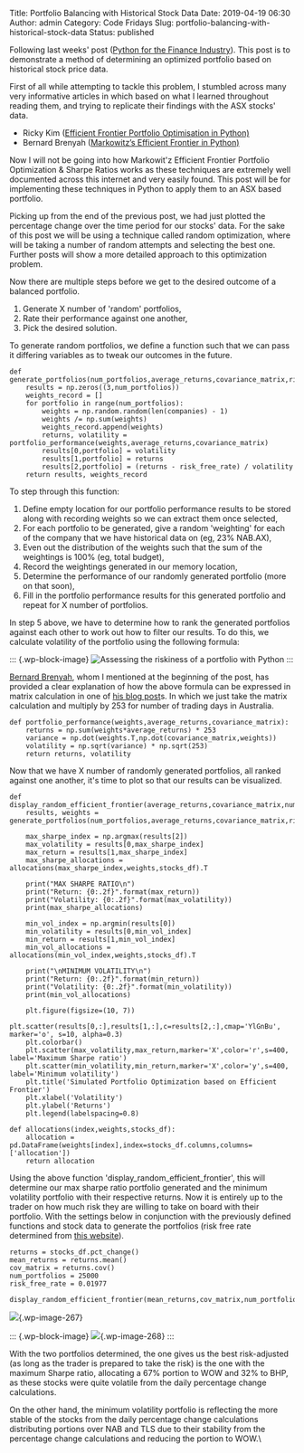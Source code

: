 Title: Portfolio Balancing with Historical Stock Data
Date: 2019-04-19 06:30
Author: admin
Category: Code Fridays
Slug: portfolio-balancing-with-historical-stock-data
Status: published

<!-- wp:paragraph -->

Following last weeks' post ([Python for the Finance Industry](https://jmckew.com/2019/04/12/python-for-the-finance-industry/)). This post is to demonstrate a method of determining an optimized portfolio based on historical stock price data.

<!-- /wp:paragraph -->

<!-- wp:paragraph -->

First of all while attempting to tackle this problem, I stumbled across many very informative articles in which based on what I learned throughout reading them, and trying to replicate their findings with the ASX stocks' data.

<!-- /wp:paragraph -->

<!-- wp:list -->

-   Ricky Kim ([Efficient Frontier Portfolio Optimisation in Python)](https://towardsdatascience.com/efficient-frontier-portfolio-optimisation-in-python-e7844051e7f)
-   Bernard Brenyah ([Markowitz’s Efficient Frontier in Python)](https://medium.com/python-data/effient-frontier-in-python-34b0c3043314)

<!-- /wp:list -->

<!-- wp:paragraph -->

Now I will not be going into how Markowit'z Efficient Frontier Portfolio Optimization & Sharpe Ratios works as these techniques are extremely well documented across this internet and very easily found. This post will be for implementing these techniques in Python to apply them to an ASX based portfolio.

<!-- /wp:paragraph -->

<!-- wp:paragraph -->

Picking up from the end of the previous post, we had just plotted the percentage change over the time period for our stocks' data. For the sake of this post we will be using a technique called random optimization, where will be taking a number of random attempts and selecting the best one. Further posts will show a more detailed approach to this optimization problem.

<!-- /wp:paragraph -->

<!-- wp:paragraph -->

Now there are multiple steps before we get to the desired outcome of a balanced portfolio.

<!-- /wp:paragraph -->

<!-- wp:list {"ordered":true} -->

1.  Generate X number of 'random' portfolios,
2.  Rate their performance against one another,
3.  Pick the desired solution.

<!-- /wp:list -->

<!-- wp:paragraph -->

To generate random portfolios, we define a function such that we can pass it differing variables as to tweak our outcomes in the future.

<!-- /wp:paragraph -->

<!-- wp:syntaxhighlighter/code {"language":"python"} -->

``` {.wp-block-syntaxhighlighter-code}
def generate_portfolios(num_portfolios,average_returns,covariance_matrix,risk_free_rate):
    results = np.zeros((3,num_portfolios))
    weights_record = []
    for portfolio in range(num_portfolios):
        weights = np.random.random(len(companies) - 1)
        weights /= np.sum(weights)
        weights_record.append(weights)
        returns, volatility = portfolio_performance(weights,average_returns,covariance_matrix)
        results[0,portfolio] = volatility
        results[1,portfolio] = returns
        results[2,portfolio] = (returns - risk_free_rate) / volatility
    return results, weights_record
```

<!-- /wp:syntaxhighlighter/code -->

<!-- wp:paragraph -->

To step through this function:

<!-- /wp:paragraph -->

<!-- wp:list {"ordered":true} -->

1.  Define empty location for our portfolio performance results to be stored along with recording weights so we can extract them once selected,
2.  For each portfolio to be generated, give a random 'weighting' for each of the company that we have historical data on (eg, 23% NAB.AX),
3.  Even out the distribution of the weights such that the sum of the weightings is 100% (eg, total budget),
4.  Record the weightings generated in our memory location,
5.  Determine the performance of our randomly generated portfolio (more on that soon),
6.  Fill in the portfolio performance results for this generated portfolio and repeat for X number of portfolios.

<!-- /wp:list -->

<!-- wp:paragraph -->

In step 5 above, we have to determine how to rank the generated portfolios against each other to work out how to filter our results. To do this, we calculate volatility of the portfolio using the following formula:

<!-- /wp:paragraph -->

<!-- wp:image {"align":"center"} -->

::: {.wp-block-image}
![\
[Assessing the riskiness of a portfolio with Python](http://%20https://medium.com/python-data/assessing-the-riskiness-of-a-portfolio-with-python-6444c727c474%20)](https://cdn-images-1.medium.com/max/1600/1*IabrYvsgHE07z2CJwoE9Zw.jpeg)
:::

<!-- /wp:image -->

<!-- wp:paragraph -->

[Bernard Brenyah](https://medium.com/@bbrenyah), whom I mentioned at the beginning of the post, has provided a clear explanation of how the above formula can be expressed in matrix calculation in one of [his blog post](https://medium.com/python-data/assessing-risks-and-return-with-probabilities-of-events-with-python-c564d9be4db4)s. In which we just take the matrix calculation and multiply by 253 for number of trading days in Australia.

<!-- /wp:paragraph -->

<!-- wp:syntaxhighlighter/code {"language":"python"} -->

``` {.wp-block-syntaxhighlighter-code}
def portfolio_performance(weights,average_returns,covariance_matrix):
    returns = np.sum(weights*average_returns) * 253
    variance = np.dot(weights.T,np.dot(covariance_matrix,weights))
    volatility = np.sqrt(variance) * np.sqrt(253)
    return returns, volatility
```

<!-- /wp:syntaxhighlighter/code -->

<!-- wp:paragraph -->

Now that we have X number of randomly generated portfolios, all ranked against one another, it's time to plot so that our results can be visualized.

<!-- /wp:paragraph -->

<!-- wp:syntaxhighlighter/code {"language":"python"} -->

``` {.wp-block-syntaxhighlighter-code}
def display_random_efficient_frontier(average_returns,covariance_matrix,num_portfolios,risk_free_rate):
    results, weights = generate_portfolios(num_portfolios,average_returns,covariance_matrix,risk_free_rate)

    max_sharpe_index = np.argmax(results[2])
    max_volatility = results[0,max_sharpe_index]
    max_return = results[1,max_sharpe_index]
    max_sharpe_allocations = allocations(max_sharpe_index,weights,stocks_df).T

    print("MAX SHARPE RATIO\n")
    print("Return: {0:.2f}".format(max_return))
    print("Volatility: {0:.2f}".format(max_volatility))
    print(max_sharpe_allocations)

    min_vol_index = np.argmin(results[0])
    min_volatility = results[0,min_vol_index]
    min_return = results[1,min_vol_index]
    min_vol_allocations = allocations(min_vol_index,weights,stocks_df).T

    print("\nMINIMUM VOLATILITY\n")
    print("Return: {0:.2f}".format(min_return))
    print("Volatility: {0:.2f}".format(min_volatility))
    print(min_vol_allocations)

    plt.figure(figsize=(10, 7))
    plt.scatter(results[0,:],results[1,:],c=results[2,:],cmap='YlGnBu', marker='o', s=10, alpha=0.3)
    plt.colorbar()
    plt.scatter(max_volatility,max_return,marker='X',color='r',s=400, label='Maximum Sharpe ratio')
    plt.scatter(min_volatility,min_return,marker='X',color='y',s=400, label='Minimum volatility')
    plt.title('Simulated Portfolio Optimization based on Efficient Frontier')
    plt.xlabel('Volatility')
    plt.ylabel('Returns')
    plt.legend(labelspacing=0.8)

def allocations(index,weights,stocks_df):
    allocation = pd.DataFrame(weights[index],index=stocks_df.columns,columns=['allocation'])
    return allocation
```

<!-- /wp:syntaxhighlighter/code -->

<!-- wp:paragraph -->

Using the above function 'display\_random\_efficient\_frontier', this will determine our max sharpe ratio portfolio generated and the minimum volatility portfolio with their respective returns. Now it is entirely up to the trader on how much risk they are willing to take on board with their portfolio. With the settings below in conjunction with the previously defined functions and stock data to generate the portfolios (risk free rate determined from [this website](http://www.worldgovernmentbonds.com/country/australia/)).

<!-- /wp:paragraph -->

<!-- wp:syntaxhighlighter/code {"language":"python"} -->

``` {.wp-block-syntaxhighlighter-code}
returns = stocks_df.pct_change()
mean_returns = returns.mean()
cov_matrix = returns.cov()
num_portfolios = 25000
risk_free_rate = 0.01977

display_random_efficient_frontier(mean_returns,cov_matrix,num_portfolios,risk_free_rate)
```

<!-- /wp:syntaxhighlighter/code -->

<!-- wp:image {"id":267} -->

![](https://jmckew.com/wp-content/uploads/2019/04/image-1.png){.wp-image-267}

<!-- /wp:image -->

<!-- wp:image {"id":268,"align":"center"} -->

::: {.wp-block-image}
![](https://jmckew.com/wp-content/uploads/2019/04/image-2.png){.wp-image-268}
:::

<!-- /wp:image -->

<!-- wp:paragraph -->

With the two portfolios determined, the one gives us the best risk-adjusted (as long as the trader is prepared to take the risk) is the one with the maximum Sharpe ratio, allocating a 67% portion to WOW and 32% to BHP, as these stocks were quite volatile from the daily percentage change calculations.

<!-- /wp:paragraph -->

<!-- wp:paragraph -->

On the other hand, the minimum volatility portfolio is reflecting the more stable of the stocks from the daily percentage change calculations distributing portions over NAB and TLS due to their stability from the percentage change calculations and reducing the portion to WOW.\

<!-- /wp:paragraph -->

